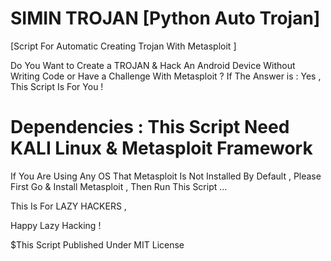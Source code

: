 # SIMIN TROJAN [Python Auto Trojan] 

[Script For Automatic Creating Trojan With Metasploit ]

Do You Want to Create a TROJAN &amp; Hack An Android Device Without Writing Code or Have a Challenge With Metasploit ? 
If The Answer is : Yes , This Script Is For You ! 

# Dependencies : This Script Need KALI Linux & Metasploit Framework 

If You Are Using Any OS That Metasploit Is Not Installed By Default , Please First Go & Install Metasploit , Then Run This Script ...


This Is For LAZY HACKERS ,

Happy Lazy Hacking !

$This Script Published Under MIT License
